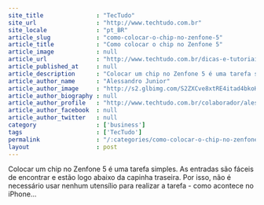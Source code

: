 ```yaml
---
site_title               : "TecTudo"
site_url                 : "http://www.techtudo.com.br"
site_locale              : "pt_BR"
article_slug             : "como-colocar-o-chip-no-zenfone-5"
article_title            : "Como colocar o chip no Zenfone 5"
article_image            : null
article_url              : "http://www.techtudo.com.br/dicas-e-tutoriais/noticia/2015/12/como-colocar-o-chip-no-zenfone-5.html"
article_published_at     : null
article_description      : "Colocar um chip no Zenfone 5 é uma tarefa simples. As entradas são fáceis de encontrar e estão logo abaixo da capinha traseira. Por isso, não é necessário usar nenhum utensílio para realizar a tarefa - como acontece no iPhone..."
article_author_name      : "Alessandro Junior"
article_author_image     : "http://s2.glbimg.com/S2ZXCve8xtRE4itad4bkoH2bUQg=/30x30/s2.glbimg.com/8sCE0-PWIsfoSRc2ZodeMBRxy8g=/0x0:1440x1440/140x140/s.glbimg.com/po/tt2/f/original/2015/11/10/alessandro-1.jpg"
article_author_biography : null
article_author_profile   : "http://www.techtudo.com.br/colaborador/alessandro-junior.html"
article_author_facebook  : null
article_author_twitter   : null
category                 : ['business']
tags                     : ['TecTudo']
permalink                : "/:categories/como-colocar-o-chip-no-zenfone-5/"
layout                   : post
---
```


Colocar um chip no Zenfone 5 é uma tarefa simples. As entradas são fáceis de encontrar e estão logo abaixo da capinha traseira. Por isso, não é necessário usar nenhum utensílio para realizar a tarefa - como acontece no iPhone...
